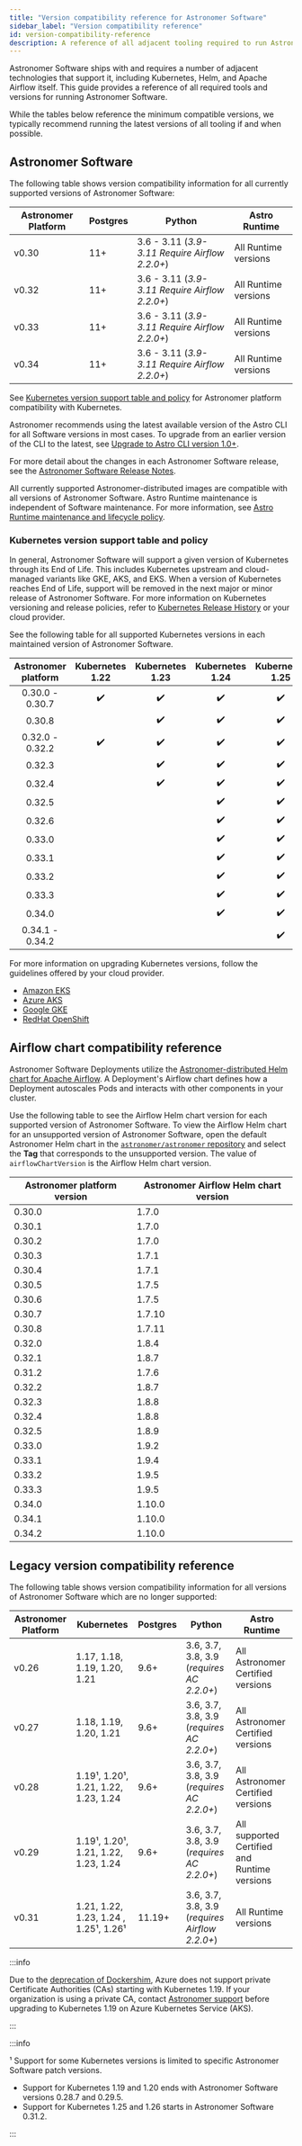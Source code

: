 ```yaml
---
title: "Version compatibility reference for Astronomer Software"
sidebar_label: "Version compatibility reference"
id: version-compatibility-reference
description: A reference of all adjacent tooling required to run Astronomer Software and corresponding version compatibility.
---
```


Astronomer Software ships with and requires a number of adjacent technologies that support it, including Kubernetes, Helm, and Apache Airflow itself. This guide provides a reference of all required tools and versions for running Astronomer Software.

While the tables below reference the minimum compatible versions, we typically recommend running the latest versions of all tooling if and when possible.

## Astronomer Software

<!--- Version-specific -->

The following table shows version compatibility information for all currently supported versions of Astronomer Software:

| Astronomer Platform | Postgres | Python                                         | Astro Runtime        |
| ------------------- | -------- | ---------------------------------------------- | -------------------- |
| v0.30               | 11+      | 3.6 - 3.11 (_3.9-3.11 Require Airflow 2.2.0+_) | All Runtime versions |
| v0.32               | 11+      | 3.6 - 3.11 (_3.9-3.11 Require Airflow 2.2.0+_) | All Runtime versions |
| v0.33               | 11+      | 3.6 - 3.11 (_3.9-3.11 Require Airflow 2.2.0+_) | All Runtime versions |
| v0.34               | 11+      | 3.6 - 3.11 (_3.9-3.11 Require Airflow 2.2.0+_) | All Runtime versions |

See [Kubernetes version support table and policy](#kubernetes-version-support-table-and-policy) for Astronomer platform compatibility with Kubernetes.

Astronomer recommends using the latest available version of the Astro CLI for all Software versions in most cases. To upgrade from an earlier version of the CLI to the latest, see [Upgrade to Astro CLI version 1.0+](upgrade-astro-cli.md).

For more detail about the changes in each Astronomer Software release, see the [Astronomer Software Release Notes](release-notes.md).

All currently supported Astronomer-distributed images are compatible with all versions of Astronomer Software. Astro Runtime maintenance is independent of Software maintenance. For more information, see [Astro Runtime maintenance and lifecycle policy](runtime-version-lifecycle-policy.mdx).

### Kubernetes version support table and policy

In general, Astronomer Software will support a given version of Kubernetes through its End of Life. This includes Kubernetes upstream and cloud-managed variants like GKE, AKS, and EKS. When a version of Kubernetes reaches End of Life, support will be removed in the next major or minor release of Astronomer Software. For more information on Kubernetes versioning and release policies, refer to [Kubernetes Release History](https://kubernetes.io/releases/) or your cloud provider.

See the following table for all supported Kubernetes versions in each maintained version of Astronomer Software.

| Astronomer platform | Kubernetes 1.22 | Kubernetes 1.23 | Kubernetes 1.24 | Kubernetes 1.25 | Kubernetes 1.26 | Kubernetes 1.27 | Kubernetes 1.28 | Kubernetes 1.29 |
| :-----------------: | :-------------: | :-------------: | :-------------: | :-------------: | :-------------: | :-------------: | :-------------: | :-------------: |
|   0.30.0 - 0.30.7   |        ✔️        |        ✔️        |        ✔️        |        ✔️        |        ✔️        |                 |                 |                 |
|       0.30.8        |                 |        ✔️        |        ✔️        |        ✔️        |        ✔️        |        ✔️        |                 |                 |
|   0.32.0 - 0.32.2   |        ✔️        |        ✔️        |        ✔️        |        ✔️        |        ✔️        |        ✔️        |                 |                 |
|       0.32.3        |                 |        ✔️        |        ✔️        |        ✔️        |        ✔️        |        ✔️        |                 |                 |
|       0.32.4        |                 |        ✔️        |        ✔️        |        ✔️        |        ✔️        |        ✔️        |        ✔️        |                 |
|       0.32.5        |                 |                 |        ✔️        |        ✔️        |        ✔️        |        ✔️        |        ✔️        |                 |
|       0.32.6        |                 |                 |        ✔️        |        ✔️        |        ✔️        |        ✔️        |        ✔️        |        ✔️        |
|       0.33.0        |                 |                 |        ✔️        |        ✔️        |        ✔️        |        ✔️        |                 |                 |
|       0.33.1        |                 |                 |        ✔️        |        ✔️        |        ✔️        |        ✔️        |        ✔️        |                 |
|       0.33.2        |                 |                 |        ✔️        |        ✔️        |        ✔️        |        ✔️        |        ✔️        |                 |
|       0.33.3        |                 |                 |        ✔️        |        ✔️        |        ✔️        |        ✔️        |        ✔️        |        ✔️        |
|       0.34.0        |                 |                 |        ✔️        |        ✔️        |        ✔️        |        ✔️        |        ✔️        |                 |
|       0.34.1 - 0.34.2        |                 |                 |                |        ✔️        |        ✔️        |        ✔️        |        ✔️        |        ✔️         |

For more information on upgrading Kubernetes versions, follow the guidelines offered by your cloud provider.

- [Amazon EKS](https://docs.aws.amazon.com/eks/latest/userguide/update-cluster.html)
- [Azure AKS](https://docs.microsoft.com/en-us/azure/aks/upgrade-cluster)
- [Google GKE](https://cloud.google.com/kubernetes-engine/docs/concepts/cluster-upgrades)
- [RedHat OpenShift](https://access.redhat.com/documentation/en-us/openshift_container_platform/4.11/html/updating_clusters/index)

## Airflow chart compatibility reference

Astronomer Software Deployments utilize the [Astronomer-distributed Helm chart for Apache Airflow](https://github.com/astronomer/airflow-chart). A Deployment's Airflow chart defines how a Deployment autoscales Pods and interacts with other components in your cluster. 

Use the following table to see the Airflow Helm chart version for each supported version of Astronomer Software. To view the Airflow Helm chart for an unsupported version of Astronomer Software, open the default Astronomer Helm chart in the [`astronomer/astronomer` repository](https://github.com/astronomer/astronomer/blob/master/charts/astronomer/values.yaml) and select the **Tag** that corresponds to the unsupported version. The value of `airflowChartVersion` is the Airflow Helm chart version.

| Astronomer platform version | Astronomer Airflow Helm chart version |
| --------------------------- | ------------------------------------- |
| 0.30.0                      | 1.7.0                                 |
| 0.30.1                      | 1.7.0                                 |
| 0.30.2                      | 1.7.0                                 |
| 0.30.3                      | 1.7.1                                 |
| 0.30.4                      | 1.7.1                                 |
| 0.30.5                      | 1.7.5                                 |
| 0.30.6                      | 1.7.5                                 |
| 0.30.7                      | 1.7.10                                |
| 0.30.8                      | 1.7.11                                |
| 0.32.0                      | 1.8.4                                 |
| 0.32.1                      | 1.8.7                                 |
| 0.31.2                      | 1.7.6                                 |
| 0.32.2                      | 1.8.7                                 |
| 0.32.3                      | 1.8.8                                 |
| 0.32.4                      | 1.8.8                                 |
| 0.32.5                      | 1.8.9                                 |
| 0.33.0                      | 1.9.2                                 |
| 0.33.1                      | 1.9.4                                 |
| 0.33.2                      | 1.9.5                                 |
| 0.33.3                      | 1.9.5                                 |
| 0.34.0                      | 1.10.0                                |
| 0.34.1                      | 1.10.0                                |
| 0.34.2                      | 1.10.0                                |

## Legacy version compatibility reference

The following table shows version compatibility information for all versions of Astronomer Software which are no longer supported:

| Astronomer Platform | Kubernetes                            | Postgres | Python                                         | Astro Runtime                                |
| ------------------- | ------------------------------------- | -------- | ---------------------------------------------- | -------------------------------------------- |
| v0.26               | 1.17, 1.18, 1.19, 1.20, 1.21          | 9.6+     | 3.6, 3.7, 3.8, 3.9 (_requires AC 2.2.0+_)      | All Astronomer Certified versions            |
| v0.27               | 1.18, 1.19, 1.20, 1.21                | 9.6+     | 3.6, 3.7, 3.8, 3.9 (_requires AC 2.2.0+_)      | All Astronomer Certified versions            |
| v0.28               | 1.19¹, 1.20¹, 1.21, 1.22, 1.23, 1.24  | 9.6+     | 3.6, 3.7, 3.8, 3.9 (_requires AC 2.2.0+_)      | All Astronomer Certified versions            |
| v0.29               | 1.19¹, 1.20¹, 1.21, 1.22, 1.23, 1.24  | 9.6+     | 3.6, 3.7, 3.8, 3.9 (_requires AC 2.2.0+_)      | All supported Certified and Runtime versions |
| v0.31               | 1.21, 1.22, 1.23, 1.24 , 1.25¹, 1.26¹ | 11.19+   | 3.6, 3.7, 3.8, 3.9 (_requires Airflow 2.2.0+_) | All Runtime versions                         |

:::info

Due to the [deprecation of Dockershim](https://kubernetes.io/blog/2020/12/02/dockershim-faq/), Azure does not support private Certificate Authorities (CAs) starting with Kubernetes 1.19. If your organization is using a private CA, contact [Astronomer support](https://support.astronomer.io) before upgrading to Kubernetes 1.19 on Azure Kubernetes Service (AKS).

:::

:::info

¹ Support for some Kubernetes versions is limited to specific Astronomer Software patch versions.

- Support for Kubernetes 1.19 and 1.20 ends with Astronomer Software versions 0.28.7 and 0.29.5.
- Support for Kubernetes 1.25 and 1.26 starts in Astronomer Software 0.31.2.

:::
